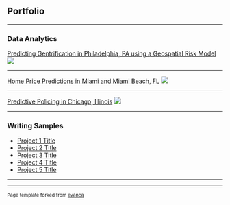 ## Portfolio

---

### Data Analytics

[Predicting Gentrification in Philadelphia, PA using a Geospatial Risk Model](https://htmlpreview.github.io/?https://github.com/kristinchang/KristinTova508Final/blob/main/MUSA508_KristinTova_Final.html)
<img src="images/dummy_thumbnail.jpg?raw=true"/>

---
[Home Price Predictions in Miami and Miami Beach, FL](https://htmlpreview.github.io/?https://github.com/kristinchang/508Midterm/blob/main/The_Real_Houseprices_of_Miami_Final.html)
<img src="images/dummy_thumbnail.jpg?raw=true"/>

---
[Predictive Policing in Chicago, Illinois](https://htmlpreview.github.io/?https://github.com/kristinchang/508HW3/blob/main/ChangKristin_MUSA508_HW3.html)
<img src="images/dummy_thumbnail.jpg?raw=true"/>

---

### Writing Samples

- [Project 1 Title](/pdf/sample_presentation.pdf)
- [Project 2 Title](http://example.com/)
- [Project 3 Title](http://example.com/)
- [Project 4 Title](http://example.com/)
- [Project 5 Title](http://example.com/)

---




---
<p style="font-size:11px">Page template forked from <a href="https://github.com/evanca/quick-portfolio">evanca</a></p>
<!-- Remove above link if you don't want to attibute -->
